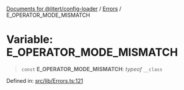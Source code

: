 [Documents for @litert/config-loader](../../index.md) / [Errors](../index.md) / E\_OPERATOR\_MODE\_MISMATCH

# Variable: E\_OPERATOR\_MODE\_MISMATCH

> `const` **E\_OPERATOR\_MODE\_MISMATCH**: *typeof* `__class`

Defined in: [src/lib/Errors.ts:121](https://github.com/litert/config-loader.js/blob/master/src/lib/Errors.ts#L121)
